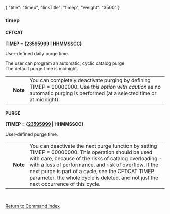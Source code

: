 {
    "title": "timep",
    "linkTitle": "timep",
    "weight": "3500"
}<span id="timep"></span>

### timep

#### CFTCAT

**TIMEP = {<u>23595999</u> | HHMMSSCC}**

User-defined daily purge time.

The user can program an automatic, cyclic catalog purge.  
The default purge time is midnight.

<table>
   <tbody>
      <tr>
         <td>         </td>
         <td><span><strong>Note</strong></span>         </td>
         <td>You can completely deactivate purging by defining<br />
TIMEP = 00000000. Use t<em>his option with caution</em> as no automatic purging
is performed (at a selected time or at midnight).         </td>
      </tr>
   </tbody>
</table>

#### PURGE

**\[TIMEP = {<u>23595999</u> | HHMMSSCC}**

User-defined purge time.

<table>
   <tbody>
      <tr>
         <td>         </td>
         <td><span><strong>Note</strong></span>         </td>
         <td>You can deactivate the next purge function by setting TIMEP = 00000000. This operation should be used with care,
because of the risks of catalog overloading -with a loss of performance,
and risk of overflow. If the next purge is part of a cycle, see the CFTCAT TIMEP parameter,
the whole cycle is deleted, and not just the next occurrence of this cycle.         </td>
      </tr>
   </tbody>
</table>

 

[Return to Command index](../../)
